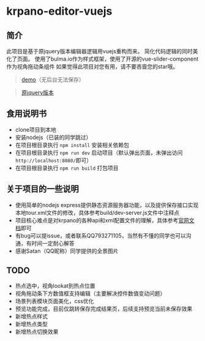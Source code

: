 # krpano-editor-vuejs

## 简介
此项目是基于原jquery版本编辑器逻辑用vuejs重构而来。
简化代码逻辑的同时美化了页面。
使用了bulma.io作为样式框架，使用了开源的vue-slider-component作为视角拖动条组件
如果觉得此项目对您有用，请不要吝啬您的star哦。

> [demo](https://xxweimei.github.io/krpano-vue/index.html)（无后台无法保存）

> [原jquery版本](https://github.com/xxweimei/krpano-editor-js)

## 食用说明书
+ clone项目到本地
+ 安装nodejs（已装的同学跳过）
+ 在项目根目录执行 `npm install` 安装相关依赖包
+ 在项目根目录执行 `npm run dev` 启动项目（默认弹出页面，未弹出访问`http://localhost:8080/`即可）
+ 在项目根目录执行 `npm run build` 打包项目
## 关于项目的一些说明
+ 使用简单的nodejs express提供静态资源服务器功能，以及提供保存接口实现本地tour.xml文件的修改，具体参考build/dev-server.js文件中注释点
+ 项目核心难点是对krpano的各种api和xml配置文件的理解，具体参考[官网文档](https://krpano.com/docu/)即可
+ 有bug可以提issue，或者联系QQ793271105，当然有不懂的同学也可以沟通，有时间一定耐心解答
+ 感谢Satan（QQ昵称）同学提供的全景图片
## TODO
+ 热点选中，视角lookat到热点位置
+ 视角拖动条下方数值框支持编辑（主要解决控件数值变动问题）
+ 场景列表模块页面美化，css优化
+ 预览功能完成，目前仅跳转保存完成结果页，后续支持预览当前未保存效果
+ 新增热点样式
+ 新增热点类型
+ 新增热点切换效果
